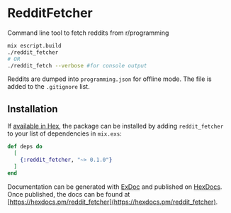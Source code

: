 # RedditFetcher

Command line tool to fetch reddits from r/programming
```bash
mix escript.build
./reddit_fetcher
# OR
./reddit_fetch --verbose #for console output
```

Reddits are dumped into `programming.json` for offline mode. The file is added to the `.gitignore` list.

## Installation

If [available in Hex](https://hex.pm/docs/publish), the package can be installed
by adding `reddit_fetcher` to your list of dependencies in `mix.exs`:

```elixir
def deps do
  [
    {:reddit_fetcher, "~> 0.1.0"}
  ]
end
```

Documentation can be generated with [ExDoc](https://github.com/elixir-lang/ex_doc)
and published on [HexDocs](https://hexdocs.pm). Once published, the docs can
be found at [https://hexdocs.pm/reddit_fetcher](https://hexdocs.pm/reddit_fetcher).
